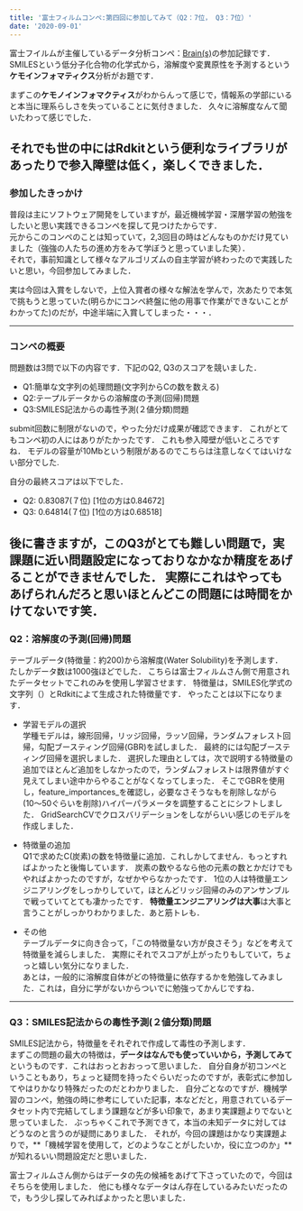 ```yaml
---
title: '富士フィルムコンペ:第四回に参加してみて（Q2：7位， Q3：7位）'
date: '2020-09-01'
---
```

富士フイルムが主催しているデータ分析コンペ：[Brain(s)](http://fujifilmdatasciencechallnge.mystrikingly.com/)の参加記録です．
SMILESという低分子化合物の化学式から，溶解度や変異原性を予測するという**ケモインフォマティクス**分析がお題です．

まずこの**ケモノインフォマクティス**がわからんって感じで，情報系の学部にいると本当に理系らしさを失っていることに気付きました．
久々に溶解度なんて聞いたわって感じでした．

それでも世の中にはRdkitという便利なライブラリがあったりで参入障壁は低く，楽しくできました．  
----- 

### 参加したきっかけ

普段は主にソフトウェア開発をしていますが，最近機械学習・深層学習の勉強をしたいと思い実践できるコンペを探して見つけたからです．  
元からこのコンペのことは知っていて，2,3回目の時はどんなものかだけ見ていました（強強の人たちの進め方をみて学ぼうと思っていました笑）．  
それで，事前知識として様々なアルゴリズムの自主学習が終わったので実践したいと思い，今回参加してみました．  

実は今回は入賞をしないで，上位入賞者の様々な解法を学んで，次あたりで本気で挑もうと思っていた(明らかにコンペ終盤に他の用事で作業ができないことがわかってた)のだが，中途半端に入賞してしまった・・・．

-----

### コンペの概要

問題数は3問で以下の内容です．下記のQ2, Q3のスコアを競いました．

- Q1:簡単な文字列の処理問題(文字列からCの数を数える)
- Q2:テープルデータからの溶解度の予測(回帰)問題
- Q3:SMILES記法からの毒性予測(２値分類)問題

submit回数に制限がないので，やった分だけ成果が確認できます．
これがとてもコンペ初の人にはありがたかったです．
これも参入障壁が低いところですね．
モデルの容量が10Mbという制限があるのでこちらは注意しなくてはいけない部分でした.

自分の最終スコアは以下でした．

- Q2: 0.83087(７位) [1位の方は0.84672]
- Q3: 0.64814(７位) [1位の方は0.68518]

後に書きますが，このQ3がとても難しい問題で，実課題に近い問題設定になっておりなかなか精度をあげることができませんでした．
実際にこれはやってもあげられんだろと思いほとんどこの問題には時間をかけてないです笑．
----- 

### Q2：溶解度の予測(回帰)問題

テーブルデータ(特徴量：約200)から溶解度(Water Solubility)を予測します．  
たしかデータ数は1000強ほどでした．
こちらは富士フィルムさん側で用意されたデータセットでこれのみを使用し学習させます．
特徴量は，SMILES化学式の文字列（）とRdkitによて生成された特徴量です．
やったことは以下になります．

- 学習モデルの選択  
学種モデルは，線形回帰，リッジ回帰，ラッソ回帰，ランダムフォレスト回帰，勾配ブースティング回帰(GBR)を試しました．
最終的には勾配ブースティング回帰を選択しました．
選択した理由としては，次で説明する特徴量の追加でほとんど追加をしなかったので，ランダムフォレストは限界値がすぐ見えてしまい途中からやることがなくなってしまった．
そこでGBRを使用し，feature_importances_を確認し，必要なさそうなもを削除しながら(10〜50ぐらいを削除)ハイパーパラメータを調整することにシフトしました．
GridSearchCVでクロスバリデーションをしながらいい感じのモデルを作成しました．

- 特徴量の追加  
Q1で求めたC(炭素)の数を特徴量に追加．これしかしてません．もっとすればよかったと後悔しています．
炭素の数やるなら他の元素の数とかだけでもやればよかったのですが，なぜかやらなかったです．
1位の人は特徴量エンジニアリングをしっかりしていて，ほとんどリッジ回帰のみのアンサンブルで戦っていてとても凄かったです．
**特徴量エンジニアリングは大事**は大事と言うことがしっかりわかりました．あと筋トレも．

- その他  
テーブルデータに向き合って，「この特徴量ない方が良さそう」などを考えて特徴量を減らしました．
実際にそれでスコアが上がったりもしていて，ちょっと嬉しい気分になりました．  
あとは，一般的に溶解度自体がどの特徴量に依存するかを勉強してみました．これは，自分に学がないからついでに勉強ってかんじですね．

-----

### Q3：SMILES記法からの毒性予測(２値分類)問題

SMILES記法から，特徴量をそれぞれで作成して毒性の予測します．  
まずこの問題の最大の特徴は，**データはなんでも使っていいから，予測してみて**というものです．これはおっとおおっって思いました．
自分自身が初コンペということもあり，ちょっと疑問を持ったぐらいだったのですが，表彰式に参加してやはりかなり特殊だったのだとわかりました．
自分ごとなのですが．機械学習のコンペ，勉強の時に参考にしていた記事，本などだと，用意されているデータセット内で完結してしまう課題などが多い印象で，あまり実課題よりでないと思っていました．
ぶっちゃくこれで予測できて，本当の未知データに対してはどうなのと言うのが疑問にありました．
それが，今回の課題はかなり実課題よりで，**「機械学習を使用して，どのようなことがしたいか，役に立つのか」**が知れるいい問題設定だと思いました．

富士フィルムさん側からはデータの先の候補をあげて下さっていたので，今回はそちらを使用しました．
他にも様々なデータはん存在しているみたいだったので，もう少し探してみればよかったと思いました．
